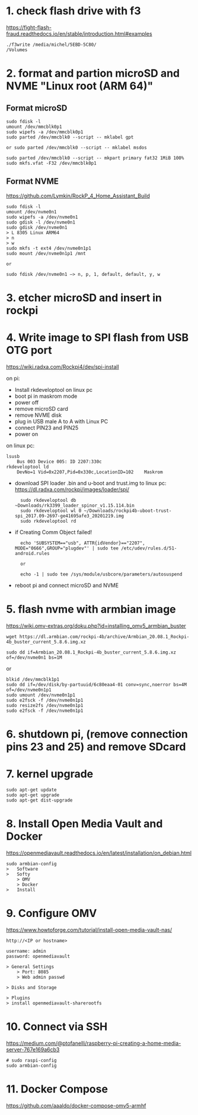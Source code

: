 # 1. check flash drive with f3
https://fight-flash-fraud.readthedocs.io/en/stable/introduction.html#examples

	./f3write /media/michel/5EBD-5C80/
	/Volumes
	
# 2. format and partion microSD and NVME "Linux root (ARM 64)"
## Format microSD

	sudo fdisk -l
	umount /dev/mmcblk0p1
	sudo wipefs -a /dev/mmcblk0p1
	sudo parted /dev/mmcblk0 --script -- mklabel gpt

	or sudo parted /dev/mmcblk0 --script -- mklabel msdos

	sudo parted /dev/mmcblk0 --script -- mkpart primary fat32 1MiB 100%
	sudo mkfs.vfat -F32 /dev/mmcblk0p1
	
## Format NVME
https://github.com/Lymkin/RockP_4_Home_Assistant_Build

	sudo fdisk -l
	umount /dev/nvme0n1
	sudo wipefs -a /dev/nvme0n1
	sudo gdisk -l /dev/nvme0n1
	sudo gdisk /dev/nvme0n1
	> L 8305 Linux ARM64
	> n 
	> w
	sudo mkfs -t ext4 /dev/nvme0n1p1
	sudo mount /dev/nvme0n1p1 /mnt

	or

	sudo fdisk /dev/nvme0n1 —> n, p, 1, default, default, y, w
	
# 3. etcher microSD and insert in rockpi

# 4. Write image to SPI flash from USB OTG port
https://wiki.radxa.com/Rockpi4/dev/spi-install

on pi:
- Install rkdeveloptool on linux pc
- boot pi in maskrom mode
- power off
- remove microSD card
- remove NVME disk
- plug in USB male A to A with Linux PC
- connect PIN23 and PIN25
- power on

on linux pc:

	lsusb
		Bus 003 Device 005: ID 2207:330c
	rkdeveloptool ld
		DevNo=1	Vid=0x2207,Pid=0x330c,LocationID=102	Maskrom

- download SPI loader .bin and u-boot and trust.img to linux pc:
https://dl.radxa.com/rockpi/images/loader/spi/

		sudo rkdeveloptool db ~Downloads/rk3399_loader_spinor_v1.15.114.bin
		sudo rkdeveloptool wl 0 ~/Downloads/rockpi4b-uboot-trust-spi_2017.09-2697-ge41695afe3_20201219.img
		sudo rkdeveloptool rd

- if Creating Comm Object failed!

		echo 'SUBSYSTEM=="usb", ATTR{idVendor}=="2207", MODE="0666",GROUP="plugdev"' | sudo tee /etc/udev/rules.d/51-android.rules

		or

		echo -1 | sudo tee /sys/module/usbcore/parameters/autosuspend
	
- reboot pi and connect microSD and NVME

# 5. flash nvme with armbian image

https://wiki.omv-extras.org/doku.php?id=installing_omv5_armbian_buster

	wget https://dl.armbian.com/rockpi-4b/archive/Armbian_20.08.1_Rockpi-4b_buster_current_5.8.6.img.xz

	sudo dd if=Armbian_20.08.1_Rockpi-4b_buster_current_5.8.6.img.xz of=/dev/nvme0n1 bs=1M

or

	blkid /dev/mmcblk1p1
	sudo dd if=/dev/disk/by-partuuid/6c80eaa4-01 conv=sync,noerror bs=4M of=/dev/nvme0n1p1
	sudo umount /dev/nvme0n1p1
	sudo e2fsck -f /dev/nvme0n1p1
	sudo resize2fs /dev/nvme0n1p1
	sudo e2fsck -f /dev/nvme0n1p1

# 6. shutdown pi, (remove connection pins 23 and 25) and remove SDcard

# 7. kernel upgrade

	sudo apt-get update
	sudo apt-get upgrade
	sudo apt-get dist-upgrade

# 8. Install Open Media Vault and Docker
https://openmediavault.readthedocs.io/en/latest/installation/on_debian.html

	sudo armbian-config
	>	Software
	>	Softy
		> OMV
		> Docker
	>	Install

# 9. Configure OMV
https://www.howtoforge.com/tutorial/install-open-media-vault-nas/

	http://<IP or hostname>

	username: admin
	password: openmediavault

	> General Settings
		> Port: 8085
		> Web admin passwd

	> Disks and Storage

	> Plugins
	> install openmediavault-sharerootfs

# 10. Connect via SSH
https://medium.com/@ptofanelli/raspberry-pi-creating-a-home-media-server-767e169a6cb3

	# sudo raspi-config
	sudo armbian-config


# 11. Docker Compose
https://github.com/aaaldo/docker-compose-omv5-armhf
